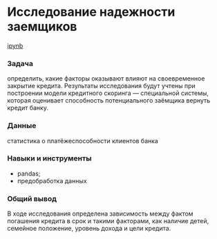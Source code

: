 # Исследование надежности заемщиков
[ipynb](borrower_reliability_analysis.ipynb)

### Задача

определить, какие факторы оказывают влияют на своевременное закрытие кредита. Результаты исследования будут учтены при построении модели кредитного скоринга — специальной системы, которая оценивает способность потенциального заёмщика вернуть кредит банку.


### Данные
 статистика о платёжеспособности клиентов банка
 
### Навыки и инструменты
* pandas;
* предобработка данных
 
### Общий вывод 
В ходе исследования определена зависимость между фактом погашения кредита в срок и такими факторами, как наличие детей, семейное положение, уровень дохода и цели кредита.
